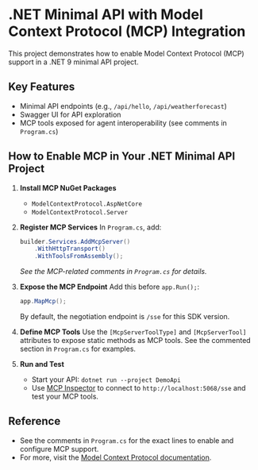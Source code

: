 # .NET Minimal API with Model Context Protocol (MCP) Integration

This project demonstrates how to enable Model Context Protocol (MCP) support in a .NET 9 minimal API project.

## Key Features
- Minimal API endpoints (e.g., `/api/hello`, `/api/weatherforecast`)
- Swagger UI for API exploration
- MCP tools exposed for agent interoperability (see comments in `Program.cs`)

## How to Enable MCP in Your .NET Minimal API Project

1. **Install MCP NuGet Packages**
   - `ModelContextProtocol.AspNetCore`
   - `ModelContextProtocol.Server`

2. **Register MCP Services**
   In `Program.cs`, add:
   ```csharp
   builder.Services.AddMcpServer()
       .WithHttpTransport()
       .WithToolsFromAssembly();
   ```
   _See the MCP-related comments in `Program.cs` for details._

3. **Expose the MCP Endpoint**
   Add this before `app.Run();`:
   ```csharp
   app.MapMcp();
   ```
   By default, the negotiation endpoint is `/sse` for this SDK version.

4. **Define MCP Tools**
   Use the `[McpServerToolType]` and `[McpServerTool]` attributes to expose static methods as MCP tools. See the commented section in `Program.cs` for examples.

5. **Run and Test**
   - Start your API: `dotnet run --project DemoApi`
   - Use [MCP Inspector](https://www.npmjs.com/package/@modelcontextprotocol/inspector) to connect to `http://localhost:5068/sse` and test your MCP tools.

## Reference
- See the comments in `Program.cs` for the exact lines to enable and configure MCP support.
- For more, visit the [Model Context Protocol documentation](https://modelcontextprotocol.io/).
